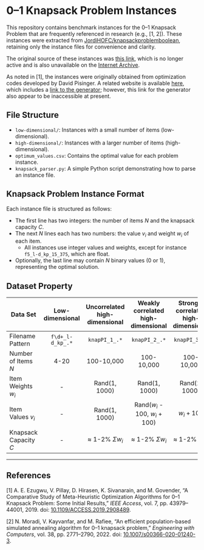 # 0–1 Knapsack Problem Instances

This repository contains benchmark instances for the 0–1 Knapsack Problem that are frequently referenced in research (e.g., \[1, 2]).
These instances were extracted from [JordiHOFC/knapsackproblemboolean](https://github.com/JordiHOFC/knapsackproblemboolean), retaining only the instance files for convenience and clarity.

The original source of these instances was [this link](https://www.artemisa.unicauca.edu.co/~johnyortega/instances_01_KP/),
which is no longer active and is also unavailable on the [Internet Archive](https://web.archive.org/web/20231117103352/http://artemisa.unicauca.edu.co/~johnyortega/instances).

As noted in \[1], the instances were originally obtained from optimization codes developed by David Pisinger.
A related website is available [here](https://hjemmesider.diku.dk/~pisinger/codes.html), 
which includes a [link to the generator](http://www.diku.dk/~pisinger/generator.c); however, this link for the generator also appear to be inaccessible at present.


## File Structure
- `low-dimensional/`: Instances with a small number of items (low-dimensional).
- `high-dimensional/`: Instances with a larger number of items (high-dimensional).
- `optimum_values.csv`: Contains the optimal value for each problem instance.
- `knapsack_parser.py`: A simple Python script demonstrating how to parse an instance file.


## Knapsack Problem Instance Format
Each instance file is structured as follows:
- The first line has two integers: the number of items $N$ and the knapsack capacity $C$.
- The next $N$ lines each has two numbers: the value $v_i$ and weight $w_i$ of each item.
  - All instances use integer values and weights, except for instance `f5_l-d_kp_15_375`, which are float.
- Optionally, the last line may contain $N$ binary values (0 or 1), representing the optimal solution.


## Dataset Property
| Data Set              | Low-dimensional | Uncorrelated high-dimensional | Weakly correlated high-dimensional | Strongly correlated high-dimensional |
|-----------------------|:---------------:|:-----------------------------:|:----------------------------------:|:------------------------------------:|
| Filename Pattern      | `f\d+_l-d_kp_.*` |        `knapPI_1_.*`         |           `knapPI_2_.*`            |            `knapPI_3_.*`             |
| Number of Items $N$   |      4-20       |          100-10,000           |             100-10,000             |              100-10,000              |
| Item Weights $w_i$    |        -        |         Rand(1, 1000)         |           Rand(1, 1000)            |            Rand(1, 1000)             |
| Item Values $v_i$     |        -        |         Rand(1, 1000)         |   Rand($w_i$ - 100, $w_i$ + 100)   |             $w_i + 100$              |
| Knapsack Capacity $C$ |        -        |  $\approx$ 1-2% $\Sigma w_i$  |    $\approx$ 1-2% $\Sigma w_i$     |      $\approx$ 1-2% $\Sigma w_i$     |


---
## References
\[1] A. E. Ezugwu, V. Pillay, D. Hirasen, K. Sivanarain, and M. Govender, “A Comparative Study of Meta-Heuristic Optimization Algorithms for 0–1 Knapsack Problem: Some Initial Results,” *IEEE Access*, vol. 7, pp. 43979–44001, 2019. doi: [10.1109/ACCESS.2019.2908489](https://doi.org/10.1109/ACCESS.2019.2908489).

\[2] N. Moradi, V. Kayvanfar, and M. Rafiee, “An efficient population-based simulated annealing algorithm for 0–1 knapsack problem,” *Engineering with Computers*, vol. 38, pp. 2771–2790, 2022. doi: [10.1007/s00366-020-01240-3](https://doi.org/10.1007/s00366-020-01240-3).
